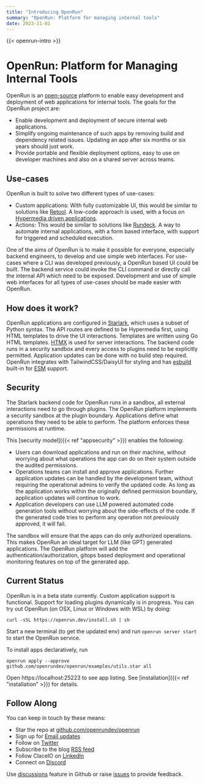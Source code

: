 ```yaml
---
title: "Introducing OpenRun"
summary: "OpenRun: Platform for managing internal tools"
date: 2023-11-01
---
```


{{< openrun-intro  >}}

# OpenRun: Platform for Managing Internal Tools

OpenRun is an [open-source](https://github.com/openrundev/openrun) platform to enable easy development and deployment of web applications for internal tools. The goals for the OpenRun project are:

- Enable development and deployment of secure internal web applications.
- Simplify ongoing maintenance of such apps by removing build and dependency related issues. Updating an app after six months or six years should just work.
- Provide portable and flexible deployment options, easy to use on developer machines and also on a shared server across teams.

## Use-cases

OpenRun is built to solve two different types of use-cases:

- Custom applications: With fully customizable UI, this would be similar to solutions like [Retool](https://retool.com/). A low-code approach is used, with a focus on [Hypermedia driven applications](https://hypermedia.systems/hypermedia-reintroduction/).
- Actions: This would be similar to solutions like [Rundeck](https://www.rundeck.com/). A way to automate internal applications, with a form based interface, with support for triggered and scheduled execution.

One of the aims of OpenRun is to make it possible for everyone, especially backend engineers, to develop and use simple web interfaces. For use-cases where a CLI was developed previously, a OpenRun based UI could be built. The backend service could invoke the CLI command or directly call the internal API which need to be exposed. Development and use of simple web interfaces for all types of use-cases should be made easier with OpenRun.

## How does it work?

OpenRun applications are configured in [Starlark](https://github.com/google/starlark-go), which uses a subset of Python syntax. The API routes are defined to be Hypermedia first, using HTML templates to drive the UI interactions. Templates are written using Go HTML templates. [HTMX](https://htmx.org/) is used for server interactions. The backend code runs in a security sandbox and every access to plugins need to be explicitly permitted. Application updates can be done with no build step required. OpenRun integrates with TailwindCSS/DaisyUI for styling and has [esbuild](https://esbuild.github.io) built-in for [ESM](https://developer.mozilla.org/en-US/docs/Web/JavaScript/Guide/Modules) support.

## Security

The Starlark backend code for OpenRun runs in a sandbox, all external interactions need to go through plugins. The OpenRun platform implements a security sandbox at the plugin boundary. Applications define what operations they need to be able to perform. The platform enforces these permissions at runtime.

This [security model]({{< ref "appsecurity" >}}) enables the following:

- Users can download applications and run on their machine, without worrying about what operations the app can do on their system outside the audited permissions.
- Operations teams can install and approve applications. Further application updates can be handled by the development team, without requiring the operational admins to verify the updated code. As long as the application works within the originally defined permission boundary, application updates will continue to work.
- Application developers can use LLM powered automated code generation tools without worrying about the side-effects of the code. If the generated code tries to perform any operation not previously approved, it will fail.

The sandbox will ensure that the apps can do only authorized operations. This makes OpenRun an ideal target for LLM (like GPT) generated applications. The OpenRun platform will add the authentication/authorization, gitops based deployment and operational monitoring features on top of the generated app.

## Current Status

OpenRun is in a beta state currently. Custom application support is functional. Support for loading plugins dynamically is in progress. You can try out OpenRun (on OSX, Linux or Windows with WSL) by doing:

```shell
curl -sSL https://openrun.dev/install.sh | sh
```

Start a new terminal (to get the updated env) and run `openrun server start` to start the OpenRun service.

To install apps declaratively, run

```
openrun apply --approve github.com/openrundev/openrun/examples/utils.star all
```

Open https://localhost:25223 to see app listing. See [installation]({{< ref "installation" >}}) for details.

## Follow Along

You can keep in touch by these means:

- Star the repo at [github.com/openrundev/openrun](https://github.com/openrundev/openrun)
- Sign up for [Email updates](https://openrun.dev/#:~:text=Sign%20up%20for%20email%20updates)
- Follow on [Twitter](https://twitter.com/akopenrun)
- Subscribe to the blog [RSS feed](https://openrun.dev/blog/index.xml)
- Follow ClaceIO on [LinkedIn](https://www.linkedin.com/company/ClaceIO)
- Connect on [Discord](https://discord.gg/t2P8pJFsd7)

Use [discussions](https://github.com/openrundev/openrun/discussions) feature in Github or raise [issues](https://github.com/openrundev/openrun/issues) to provide feedback.
